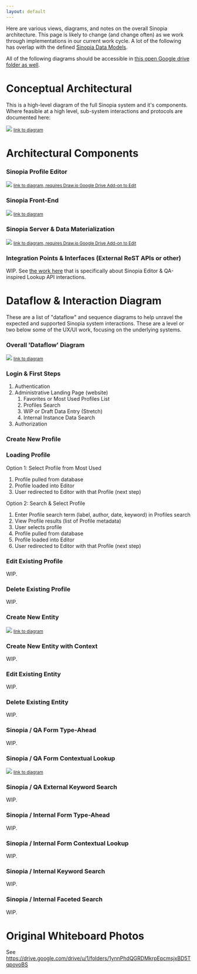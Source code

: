 ```yaml
---
layout: default
---
```


Here are various views, diagrams, and notes on the overall Sinopia architecture. This page is likely to change (and change often) as we work through implementations in our current work cycle. A lot of the following has overlap with the defined [Sinopia Data Models](/sinopia/models).

All of the following diagrams should be accessible in [this open Google drive folder as well](https://drive.google.com/drive/folders/12MOb3GjBYBK3KZEN0QdGBMuerot7627q?usp=sharing).

# Conceptual Architectural

This is a high-level diagram of the full Sinopia system and it's components. Where feasible at a high level, sub-system interactions and protocols are documented here:

![](https://docs.google.com/drawings/d/e/2PACX-1vQj9BkBgdCu70D8wCyFigqIuy6Uw9vjN2C3K3tPsLpSPB8_4Hz-Cm9bqdEPR6r4xHiIiY4TFkPjiurq/pub?w=1256&h=720)
<small>[link to diagram](https://docs.google.com/drawings/d/1FdgAeWT2xAaXBWLw2MWHK1tIEC1q_ls56VX3gPiZUcM/edit)</small>

# Architectural Components

### Sinopia Profile Editor

![](https://docs.google.com/drawings/d/e/2PACX-1vSHdVxkwgq4ImystEwHxPwDgpW8tFVdgEkoglEZtwWQwKt3Ah4Kc0w-J-VQdeRgdhpzKTBPX_trMcm9/pub?w=1441&h=854)
<small>[link to diagram, requires Draw.io Google Drive Add-on to Edit](https://drive.google.com/file/d/19MjuEht4oKJC3ICoKHDJAut8vog7EL7w/view?usp=sharing)</small>

### Sinopia Front-End

![](https://docs.google.com/drawings/d/e/2PACX-1vQBuR2eZU4EIGjU93rTpO_Nmg39tUzLvvHs6tNmnVVAAl0fAmgrgQPWGnIxAMydUkb4bgvIyIPXUGjU/pub?w=1605&h=710)
<small>[link to diagram](https://docs.google.com/drawings/d/1AeO7_UqecQoPGgrDIdsfTJi6_PRkHnldqHRIbfP8ZCo/edit)</small>

### Sinopia Server & Data Materialization

![](https://docs.google.com/drawings/d/e/2PACX-1vTvA-mXmVizhINLd34bhFDIyKzYC39HkR6vFG-Z2fUr-P196Mf-juH2CqOUq0A4twkhT_-umyi7xJaq/pub?w=1269&h=1080)
<small>[link to diagram, requires Draw.io Google Drive Add-on to Edit](https://drive.google.com/file/d/1hqLoObnmQ-HEtgJSqfN0SoKZH9OmO3xb/view?usp=sharing)</small>

### Integration Points & Interfaces (External ReST APIs or other)

WIP. See [the work here](/sinopia/external-data) that is specifically about Sinopia Editor & QA-inspired Lookup API interactions.

# Dataflow & Interaction Diagram

These are a list of "dataflow" and sequence diagrams to help unravel the expected and supported Sinopia system interactions. These are a level or two below some of the UX/UI work, focusing on the underlying systems.

### Overall 'Dataflow' Diagram

![](https://docs.google.com/drawings/d/e/2PACX-1vTQL_vTX8eLbk9xdLOqvFjkNjQM_L8tmDpGrHNFfeeN9KK66m64kV34BHMu9DNoUBwllaGKLDACV_vH/pub?w=4797&h=1804)
<small>[link to diagram](https://docs.google.com/drawings/d/1FoMgCn6FqAHN0W_lpkZOZF4G5ezkSxf6iWrBgg1SLQw/edit)</small>

### Login & First Steps
1. Authentication
2. Administrative Landing Page (website)
   1. Favorites or Most Used Profiles List
   2. Profiles Search
   3. WIP or Draft Data Entry (Stretch)
   4. Internal Instance Data Search
3. Authorization

### Create New Profile

### Loading Profile

Option 1: Select Profile from Most Used
   1. Profile pulled from database
   2. Profile loaded into Editor
   3. User redirected to Editor with that Profile (next step)

Option 2: Search & Select Profile
  1. Enter Profile search term (label, author, date, keyword) in Profiles search
  2. View Profile results (list of Profile metadata)
  3. User selects profile
  4. Profile pulled from database
  5. Profile loaded into Editor
  6. User redirected to Editor with that Profile (next step)

### Edit Existing Profile

WIP.


### Delete Existing Profile

WIP.

### Create New Entity

![](https://docs.google.com/drawings/d/e/2PACX-1vSUaCxlon2o5G0hCCrP5Eg5GcZEK8mtRcpWrs1zO0PMTlF2i5z4ThH44nwGUWicr5o9b3Ufb0NT0c05/pub?w=2027&h=723)
<small>[link to diagram](https://docs.google.com/drawings/d/14hRHdepWbYrZn5jzfBxXY210H_a3FutAYZV5Mj82ZM4/edit)</small>

### Create New Entity with Context

WIP.

### Edit Existing Entity

WIP.

### Delete Existing Entity

WIP.

### Sinopia / QA Form Type-Ahead

WIP.

### Sinopia / QA Form Contextual Lookup

![](https://docs.google.com/drawings/d/e/2PACX-1vQCnqjIjNHRo_giEM2_Dw9s85cXA2gQt2ew9pWVxWwiDCWYAikJL9Bs5Oyj1Pc4kRl9x69rRLenrd1i/pub?w=1152&h=717)
<small>[link to diagram](https://docs.google.com/drawings/d/1Bo-hCtPg1gQVJZWtVdbJGLo74_GM4RL7tfotnU6HTPs/edit)</small>

### Sinopia / QA External Keyword Search

WIP.

### Sinopia / Internal Form Type-Ahead

WIP.

### Sinopia / Internal Form Contextual Lookup

WIP.

### Sinopia / Internal Keyword Search

WIP.

### Sinopia / Internal Faceted Search

WIP.

# Original Whiteboard Photos

See https://drive.google.com/drive/u/1/folders/1ynnPhdQGRDMkrpEpcmsjxBD5TqpovoBS

